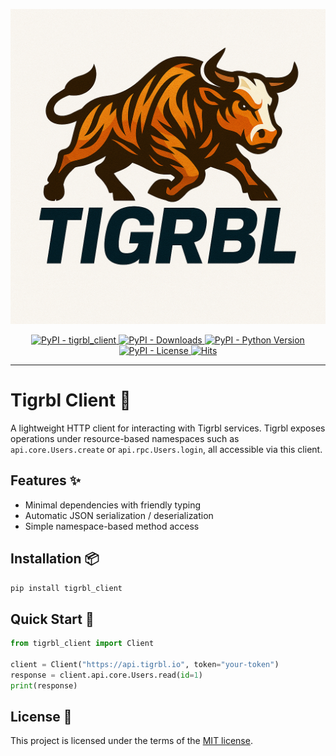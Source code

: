 ![Tigrbl Logo](../../../assets/tigrbl_full_logo.png)

<p align="center">
    <a href="https://pypi.org/project/tigrbl_client/">
        <img src="https://img.shields.io/pypi/v/tigrbl_client?label=tigrbl_client&color=green" alt="PyPI - tigrbl_client"/>
    </a>
    <a href="https://pypi.org/project/tigrbl_client/">
        <img src="https://img.shields.io/pypi/dm/tigrbl_client" alt="PyPI - Downloads"/>
    </a>
    <a href="https://pypi.org/project/tigrbl_client/">
        <img src="https://img.shields.io/pypi/pyversions/tigrbl_client" alt="PyPI - Python Version"/>
    </a>
    <a href="https://pypi.org/project/tigrbl_client/">
        <img src="https://img.shields.io/pypi/l/tigrbl_client" alt="PyPI - License"/>
    </a>
    <a href="https://hits.sh/github.com/swarmauri/swarmauri-sdk/tree/master/pkgs/standards/tigrbl_client/">
        <img alt="Hits" src="https://hits.sh/github.com/swarmauri/swarmauri-sdk/tree/master/pkgs/standards/tigrbl_client.svg"/>
    </a>
</p>

---

# Tigrbl Client 🐅

A lightweight HTTP client for interacting with Tigrbl services.
Tigrbl exposes operations under resource-based namespaces such as
`api.core.Users.create` or `api.rpc.Users.login`, all accessible via
this client.

## Features ✨

- Minimal dependencies with friendly typing
- Automatic JSON serialization / deserialization
- Simple namespace-based method access

## Installation 📦

```bash
pip install tigrbl_client
```

## Quick Start 🚀

```python
from tigrbl_client import Client

client = Client("https://api.tigrbl.io", token="your-token")
response = client.api.core.Users.read(id=1)
print(response)
```

## License 📝

This project is licensed under the terms of the [MIT license](LICENSE).
